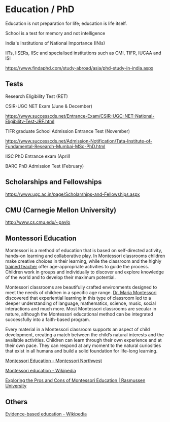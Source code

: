 # Education / PhD

Education is not preparation for life; education is life itself.

School is a test for memory and not intelligence

India's Institutions of National Importance (INIs)

IITs, IISERs, IISc and specialised institutions such as CMI, TIFR, IUCAA and ISI

<https://www.findaphd.com/study-abroad/asia/phd-study-in-india.aspx>

## Tests

Research Eligibility Test (RET)

CSIR-UGC NET Exam (June & December)

<https://www.successcds.net/Entrance-Exam/CSIR-UGC-NET-National-Eligibility-Test-JRF.html>

TIFR graduate School Admission Entrance Test (November)

<https://www.successcds.net/Admission-Notification/Tata-Institute-of-Fundamental-Research-Mumbai-MSc-PhD.html>

IISC PhD Entrance exam (April)

BARC PhD Admission Test (February)

## Scholarships and Fellowships

<https://www.ugc.ac.in/page/Scholarships-and-Fellowships.aspx>

## CMU (Carnegie Mellon University)

<http://www.cs.cmu.edu/~pavlo>

## Montessori Education

Montessori is a method of education that is based on self-directed activity, hands-on learning and collaborative play. In Montessori classrooms children make creative choices in their learning, while the classroom and the highly [trained teacher](https://montessori-nw.org/teacher-preparation/) offer age-appropriate activities to guide the process. Children work in groups and individually to discover and explore knowledge of the world and to develop their maximum potential.

Montessori classrooms are beautifully crafted environments designed to meet the needs of children in a specific age range. [Dr. Maria Montessori](https://montessori-nw.org/about-montessori-education/#aboutmariaami) discovered that experiential learning in this type of classroom led to a deeper understanding of language, mathematics, science, music, social interactions and much more. Most Montessori classrooms are secular in nature, although the Montessori educational method can be integrated successfully into a faith-based program.

Every material in a Montessori classroom supports an aspect of child development, creating a match between the child’s natural interests and the available activities. Children can learn through their own experience and at their own pace. They can respond at any moment to the natural curiosities that exist in all humans and build a solid foundation for life-long learning.

[Montessori Education - Montessori Northwest](https://montessori-nw.org/about-montessori-education)

[Montessori education - Wikipedia](https://en.m.wikipedia.org/wiki/Montessori_education)

[Exploring the Pros and Cons of Montessori Education | Rasmussen University](https://www.rasmussen.edu/degrees/education/blog/pros_cons_montessori_education/)

## Others

[Evidence-based education - Wikipedia](https://en.wikipedia.org/wiki/Evidence-based_education)
